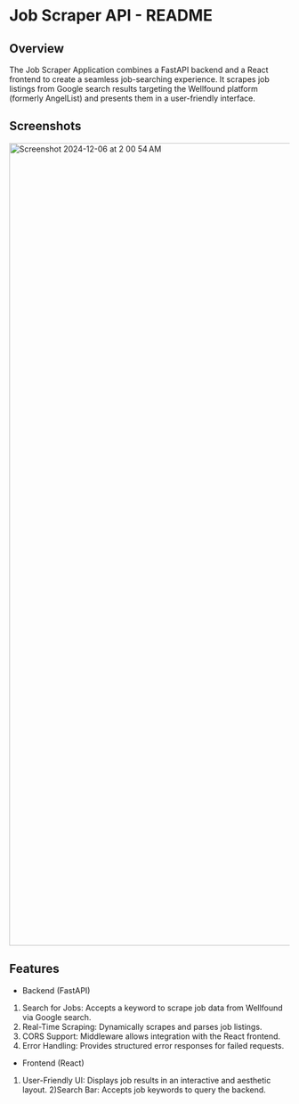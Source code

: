 # Job Scraper API - README

## Overview
The Job Scraper Application combines a FastAPI backend and a React frontend to create a seamless job-searching experience. It scrapes job listings from Google search results targeting the Wellfound platform (formerly AngelList) and presents them in a user-friendly interface.

## Screenshots
<img width="1440" alt="Screenshot 2024-12-06 at 2 00 54 AM" src="https://github.com/user-attachments/assets/57db5b67-8e22-43b5-b580-872b9c1918eb">




## Features

- Backend (FastAPI)
1) Search for Jobs: Accepts a keyword to scrape job data from Wellfound via Google search.
2) Real-Time Scraping: Dynamically scrapes and parses job listings.
3) CORS Support: Middleware allows integration with the React frontend.
4) Error Handling: Provides structured error responses for failed requests.

- Frontend (React)
1) User-Friendly UI: Displays job results in an interactive and aesthetic layout.
2)Search Bar: Accepts job keywords to query the backend.
